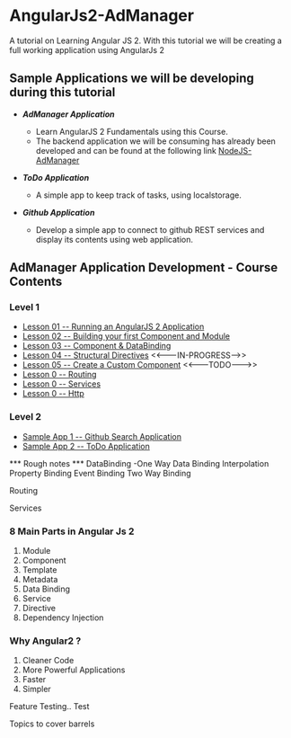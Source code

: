 # AngularJs2-AdManager

A tutorial on Learning Angular JS 2. With this tutorial we will be creating a full working application using AngularJs 2

## Sample Applications we will be developing during this tutorial
- _**AdManager Application**_
   - Learn AngularJS 2 Fundamentals using this Course.
   - The backend application we will be consuming has already been developed and can be found at the following link 
   [NodeJS-AdManager](https://github.com/costaivo/NodeJS-AdManager)

- _**ToDo Application**_
    - A simple app to keep track of tasks, using localstorage. 

- _**Github  Application**_ 
    - Develop a simple app to connect to github REST services and display its contents using web application.



## AdManager Application Development - Course Contents

### Level 1 
- [Lesson 01 -- Running an AngularJS 2 Application](https://github.com/costaivo/AngularJs2-AdManager/tree/Dev/01_QuickStart)
- [Lesson 02 -- Building your first Component and Module](https://github.com/costaivo/AngularJs2-AdManager/tree/Dev/02_AdManager/02_Lesson/Start)
- [Lesson 03 -- Component & DataBinding](https://github.com/costaivo/AngularJs2-AdManager/tree/Dev/02_AdManager/03_Lesson/Start)
- [Lesson 04 -- Structural Directives](https://github.com/costaivo/AngularJs2-AdManager/tree/Dev/02_AdManager/04_Lesson/Start)
<<---IN-PROGRESS-->>
- [Lesson 05 -- Create a Custom Component](https://github.com/costaivo/AngularJs2-AdManager/tree/Dev/02_AdManager/05_Lesson/Start)
<<---TODO--->>
- [Lesson 0 -- Routing](https://github.com/costaivo/AngularJs2-AdManager/tree/Dev/02_AdManager/05_Lesson/Start)
- [Lesson 0 -- Services](https://github.com/costaivo/AngularJs2-AdManager/tree/Dev/02_AdManager/06_Lesson/Start)
- [Lesson 0 -- Http](https://github.com/costaivo/AngularJs2-AdManager/tree/Dev/02_AdManager/07_Lesson/Start)

### Level 2
- [Sample App 1 -- Github Search Application](https://github.com/costaivo/AngularJs2-AdManager/tree/Dev/04_GithubApp)
- [Sample App 2 -- ToDo Application](https://github.com/costaivo/AngularJs2-AdManager/tree/Dev/05_TodoApp)

*** Rough notes *** 
DataBinding
-One Way Data Binding
Interpolation 
Property Binding
Event Binding
Two Way Binding

Routing

Services


### 8 Main Parts in Angular Js 2 

1. Module
2. Component
3. Template
4. Metadata
5. Data Binding
6. Service
7. Directive 
8. Dependency Injection


### Why Angular2 ?
1. Cleaner Code
2. More Powerful Applications
3. Faster 
4. Simpler


Feature Testing..
Test

Topics to cover
barrels
